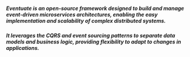 ##### Eventuate is an open-source framework designed to build and manage event-driven microservices architectures, enabling the easy implementation and scalability of complex distributed systems. 
##### It leverages the CQRS and event sourcing patterns to separate data models and business logic, providing flexibility to adapt to changes in applications.
